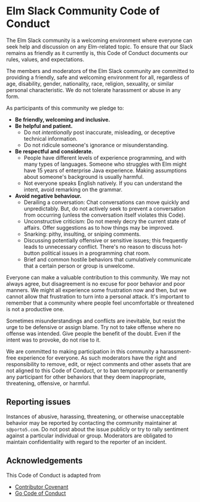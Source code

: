 # Elm Slack Community Code of Conduct

The Elm Slack community is a welcoming environment where everyone can seek help and discussion on any Elm-related topic.
To ensure that our Slack remains as friendly as it currently is, this Code of Conduct documents our rules, values, and
expectations.

The members and moderators of the Elm Slack community are committed to providing a friendly, safe and welcoming
environment for all, regardless of age, disability, gender, nationality, race, religion, sexuality, or similar personal
characteristic. We do not tolerate harassment or abuse in any form.

As participants of this community we pledge to:

- __Be friendly, welcoming and inclusive.__
- __Be helpful and patient.__
  - Do not _intentionally_ post inaccurate, misleading, or deceptive technical information.
  - Do not ridicule someone's ignorance or misunderstanding.
- __Be respectful and considerate.__
  - People have different levels of experience programming, and with many types of languages. Someone who struggles with
    Elm might have 15 years of enterprise Java experience. Making assumptions about someone's background is usually
    harmful.
  - Not everyone speaks English natively. If you can understand the intent, avoid remarking on the grammar.
- __Avoid negative behaviour.__
  - Derailing a conversation: Chat conversations can move quickly and unpredictably. But, do not actively seek to
    prevent a conversation from occurring (unless the conversation itself violates this Code).
  - Unconstructive criticism: Do not merely decry the current state of affairs. Offer suggestions as to how things may
    be improved.
  - Snarking: pithy, insulting, or sniping comments.
  - Discussing potentially offensive or sensitive issues; this frequently leads to unnecessary conflict. There's no
    reason to discuss hot-button political issues in a programming chat room.
  - Brief and common hostile behaviors that cumulatively communicate that a certain person or group is
    unwelcome.

Everyone can make a valuable contribution to this community. We may not always agree, but disagreement is no excuse for
poor behavior and poor manners. We might all experience some frustration now and then, but we cannot allow that
frustration to turn into a personal attack. It's important to remember that a community where people feel uncomfortable
or threatened is not a productive one.

Sometimes misunderstandings and conflicts are inevitable, but resist the urge to be defensive or assign blame. Try not to
take offense where no offense was intended. Give people the benefit of the doubt. Even if the intent was to provoke, do
not rise to it.

We are committed to making participation in this community a harassment-free experience for everyone. As such moderators
have the right and responsibility to remove, edit, or reject comments and other assets that are not aligned to this Code
of Conduct, or to ban temporarily or permanently any participant for other behaviors that they deem inappropriate,
threatening, offensive, or harmful.

## Reporting issues

Instances of abusive, harassing, threatening, or otherwise unacceptable behavior may be reported by contacting the
community maintainer at `s@porto5.com`. Do not post about the issue publicly or try to rally sentiment against a
particular individual or group. Moderators are obligated to maintain confidentiality with regard to the reporter of an
incident.

## Acknowledgements

This Code of Conduct is adapted from
- [Contributor Covenant](https://github.com/ContributorCovenant/contributor_covenant)
- [Go Code of Conduct](https://golang.org/conduct)
